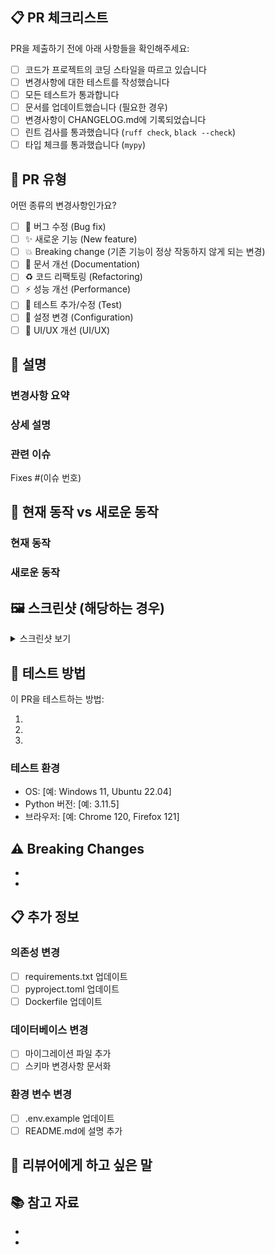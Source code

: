 ## 📋 PR 체크리스트

PR을 제출하기 전에 아래 사항들을 확인해주세요:

- [ ] 코드가 프로젝트의 코딩 스타일을 따르고 있습니다
- [ ] 변경사항에 대한 테스트를 작성했습니다
- [ ] 모든 테스트가 통과합니다
- [ ] 문서를 업데이트했습니다 (필요한 경우)
- [ ] 변경사항이 CHANGELOG.md에 기록되었습니다
- [ ] 린트 검사를 통과했습니다 (`ruff check`, `black --check`)
- [ ] 타입 체크를 통과했습니다 (`mypy`)

## 🎯 PR 유형

어떤 종류의 변경사항인가요?

- [ ] 🐛 버그 수정 (Bug fix)
- [ ] ✨ 새로운 기능 (New feature)
- [ ] 💥 Breaking change (기존 기능이 정상 작동하지 않게 되는 변경)
- [ ] 📝 문서 개선 (Documentation)
- [ ] ♻️ 코드 리팩토링 (Refactoring)
- [ ] ⚡ 성능 개선 (Performance)
- [ ] 🧪 테스트 추가/수정 (Test)
- [ ] 🔧 설정 변경 (Configuration)
- [ ] 🎨 UI/UX 개선 (UI/UX)

## 📝 설명

### 변경사항 요약
<!-- 이 PR이 무엇을 변경하는지 간단히 설명해주세요 -->

### 상세 설명
<!-- 왜 이 변경이 필요한지, 어떻게 구현했는지 자세히 설명해주세요 -->

### 관련 이슈
<!-- 관련된 이슈가 있다면 링크해주세요 -->
Fixes #(이슈 번호)

## 🔄 현재 동작 vs 새로운 동작

### 현재 동작
<!-- 변경 전 동작을 설명해주세요 -->

### 새로운 동작
<!-- 변경 후 동작을 설명해주세요 -->

## 🖼️ 스크린샷 (해당하는 경우)

<!-- UI 변경사항이 있다면 스크린샷을 첨부해주세요 -->
<details>
<summary>스크린샷 보기</summary>

변경 전:
![변경 전]()

변경 후:
![변경 후]()

</details>

## 🧪 테스트 방법

이 PR을 테스트하는 방법:

1. 
2. 
3. 

### 테스트 환경
- OS: [예: Windows 11, Ubuntu 22.04]
- Python 버전: [예: 3.11.5]
- 브라우저: [예: Chrome 120, Firefox 121]

## ⚠️ Breaking Changes

<!-- Breaking change가 있다면 자세히 설명해주세요 -->
- 
- 

## 📋 추가 정보

### 의존성 변경
<!-- 새로운 패키지를 추가했거나 버전을 변경했나요? -->
- [ ] requirements.txt 업데이트
- [ ] pyproject.toml 업데이트
- [ ] Dockerfile 업데이트

### 데이터베이스 변경
<!-- 데이터베이스 스키마나 마이그레이션이 필요한가요? -->
- [ ] 마이그레이션 파일 추가
- [ ] 스키마 변경사항 문서화

### 환경 변수 변경
<!-- 새로운 환경 변수가 필요한가요? -->
- [ ] .env.example 업데이트
- [ ] README.md에 설명 추가

## 💬 리뷰어에게 하고 싶은 말

<!-- 리뷰어가 특별히 주의깊게 봐야 할 부분이나 질문이 있다면 적어주세요 -->

## 📚 참고 자료

<!-- 참고한 문서나 자료가 있다면 링크해주세요 -->
- 
- 